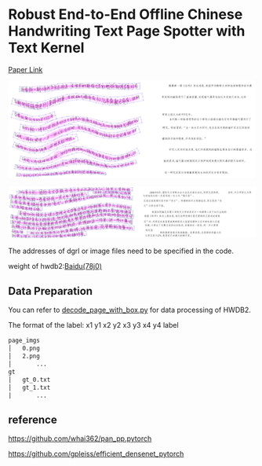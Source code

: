 # Robust End-to-End Offline Chinese Handwriting Text Page Spotter with Text Kernel
[Paper Link](https://arxiv.org/pdf/2107.01547.pdf)


![reco1](data/show/reco.png)

![reco2](data/show/reco1.png)

The addresses of dgrl or image files need to be specified in the code.

weight of hwdb2:[Baidu(78j0)](https://pan.baidu.com/s/1RhLz2gNZK_bApd4qAS5BPQ)

## Data Preparation
You can refer to [decode_page_with_box.py](./dataset/decode_page_with_box.py) for data processing of HWDB2.

The format of the label: x1 y1 x2 y2 x3 y3 x4 y4 label
```
page_imgs
│   0.png
│   2.png   
│		...
gt
│   gt_0.txt
│   gt_1.txt
|		...
```


## reference
https://github.com/whai362/pan_pp.pytorch

https://github.com/gpleiss/efficient_densenet_pytorch
